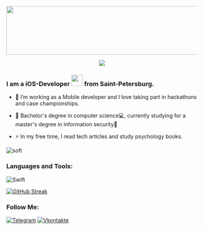 
<p align="center">
<a href="https://now-playing-66mfrri4j-teuchezh.vercel.app/now-playing?open">
    <img src="https://now-playing-66mfrri4j-teuchezh.vercel.app/now-playing" width="512" height="128">
</a>
</p>
<p align="center">
  <img src="https://github-readme-stats.vercel.app/api?username=teuchezh&count_private=true&show_icons=true&theme=buefy" />
</p>

### I am a iOS-Developer <img src="https://media.giphy.com/media/WUlplcMpOCEmTGBtBW/giphy.gif" width="30"> from Saint-Petersburg.

- :telescope: I’m working as a Mobile developer and I love taking part in hackathons and case championships.

- :seedling: Bachelor's degree in computer science💻, currently studying for a master's degree in information security🔐

- :zap: In my free time, I read tech articles and study psychology books.

<!--
<p align='center'>
  <img src='https://user-images.githubusercontent.com/5713670/87202985-820dcb80-c2b6-11ea-9f56-7ec461c497c3.gif' width='200'>
</p>
<p align="center"> 
  Visitor count<br>
  <img src="https://profile-counter.glitch.me/teuchezh/count.svg" />
</p>
<p align="center">
  <img src="https://github-readme-stats.vercel.app/api?username=efreet666&count_private=true&show_icons=true&theme=buefy" />
</p>

<p align="center">
  <img src="https://github-readme-stats.vercel.app/api/top-langs/?username=efreet666&layout=compact&theme=buefy" />
</p>


[![teuchezh's GitHub Stats](https://github-readme-stats.vercel.app/api?username=efreet666&count_private=true&show_icons=true&theme=buefy)](https://github.com/teuchezh)
[![teuchezh's wakatime stats](https://github-readme-stats.vercel.app/api/wakatime?username=efreet666&layout=compact&theme=buefy)](https://github.com/teuchezh)
[![Top Langs](https://github-readme-stats.vercel.app/api/top-langs/?username=efreet666&layout=compact&theme=buefy)](https://github.com/teuchezh)
-->

![soft](https://capsule-render.vercel.app/api?type=soft&color=gradient&text=Come%20again!&fontSize=40&animation=twinkling)


### Languages and Tools:
![Swift](https://img.shields.io/badge/-Swift-090909?style=for-the-badge&logo=Swift&logoColor=#e9ab42)

[![GitHub Streak](http://github-readme-streak-stats.herokuapp.com?user=efreet666&theme=dark&background=000000)](https://git.io/streak-stats)

### Follow Me:
[![Telegram](https://img.shields.io/badge/-Telegram-090909?style=for-the-badge&logo=telegram&logoColor=27A0D9)](https://t.me/efreet666)
[![Vkontakte](https://img.shields.io/badge/-Vkontakte-090909?style=for-the-badge&logo=Vk&logoColor=4F7DB3)](https://vk.com/vlad_bokin)
